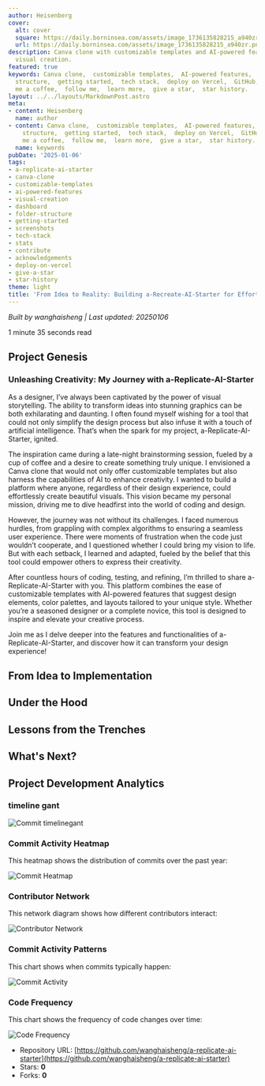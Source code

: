 ```yaml
---
author: Heisenberg
cover:
  alt: cover
  square: https://daily.borninsea.com/assets/image_1736135828215_a940zr.png
  url: https://daily.borninsea.com/assets/image_1736135828215_a940zr.png
description: Canva clone with customizable templates and AI-powered features for effortless
  visual creation.
featured: true
keywords: Canva clone,  customizable templates,  AI-powered features,  visual creation,  dashboard,  folder
  structure,  getting started,  tech stack,  deploy on Vercel,  GitHub,  contributions,  screenshots,  stats,  acknowledgements,  buy
  me a coffee,  follow me,  learn more,  give a star,  star history.
layout: ../../layouts/MarkdownPost.astro
meta:
- content: Heisenberg
  name: author
- content: Canva clone,  customizable templates,  AI-powered features,  visual creation,  dashboard,  folder
    structure,  getting started,  tech stack,  deploy on Vercel,  GitHub,  contributions,  screenshots,  stats,  acknowledgements,  buy
    me a coffee,  follow me,  learn more,  give a star,  star history.
  name: keywords
pubDate: '2025-01-06'
tags:
- a-replicate-ai-starter
- canva-clone
- customizable-templates
- ai-powered-features
- visual-creation
- dashboard
- folder-structure
- getting-started
- screenshots
- tech-stack
- stats
- contribute
- acknowledgements
- deploy-on-vercel
- give-a-star
- star-history
theme: light
title: 'From Idea to Reality: Building a-Recreate-AI-Starter for Effortless Visuals'
---
```




*Built by wanghaisheng | Last updated: 20250106*

1 minute 35 seconds  read
## Project Genesis

### Unleashing Creativity: My Journey with a-Replicate-AI-Starter

As a designer, I’ve always been captivated by the power of visual storytelling. The ability to transform ideas into stunning graphics can be both exhilarating and daunting. I often found myself wishing for a tool that could not only simplify the design process but also infuse it with a touch of artificial intelligence. That’s when the spark for my project, a-Replicate-AI-Starter, ignited.

The inspiration came during a late-night brainstorming session, fueled by a cup of coffee and a desire to create something truly unique. I envisioned a Canva clone that would not only offer customizable templates but also harness the capabilities of AI to enhance creativity. I wanted to build a platform where anyone, regardless of their design experience, could effortlessly create beautiful visuals. This vision became my personal mission, driving me to dive headfirst into the world of coding and design.

However, the journey was not without its challenges. I faced numerous hurdles, from grappling with complex algorithms to ensuring a seamless user experience. There were moments of frustration when the code just wouldn’t cooperate, and I questioned whether I could bring my vision to life. But with each setback, I learned and adapted, fueled by the belief that this tool could empower others to express their creativity.

After countless hours of coding, testing, and refining, I’m thrilled to share a-Replicate-AI-Starter with you. This platform combines the ease of customizable templates with AI-powered features that suggest design elements, color palettes, and layouts tailored to your unique style. Whether you’re a seasoned designer or a complete novice, this tool is designed to inspire and elevate your creative process.

Join me as I delve deeper into the features and functionalities of a-Replicate-AI-Starter, and discover how it can transform your design experience!

## From Idea to Implementation



## Under the Hood



## Lessons from the Trenches



## What's Next?


## Project Development Analytics
### timeline gant

![Commit timelinegant](https://daily.borninsea.com/assets/a-replicate-ai-starter-timeline_chart.png)


### Commit Activity Heatmap
This heatmap shows the distribution of commits over the past year:

![Commit Heatmap]()

### Contributor Network
This network diagram shows how different contributors interact:

![Contributor Network](https://daily.borninsea.com/assets/a-replicate-ai-starter-contribution_network.png)

### Commit Activity Patterns
This chart shows when commits typically happen:

![Commit Activity](https://daily.borninsea.com/assets/a-replicate-ai-starter-commit_activity.png)

### Code Frequency
This chart shows the frequency of code changes over time:

![Code Frequency](https://daily.borninsea.com/assets/a-replicate-ai-starter-code_frequency.png)



* Repository URL: [https://github.com/wanghaisheng/a-replicate-ai-starter](https://github.com/wanghaisheng/a-replicate-ai-starter)
* Stars: **0**
* Forks: **0**
